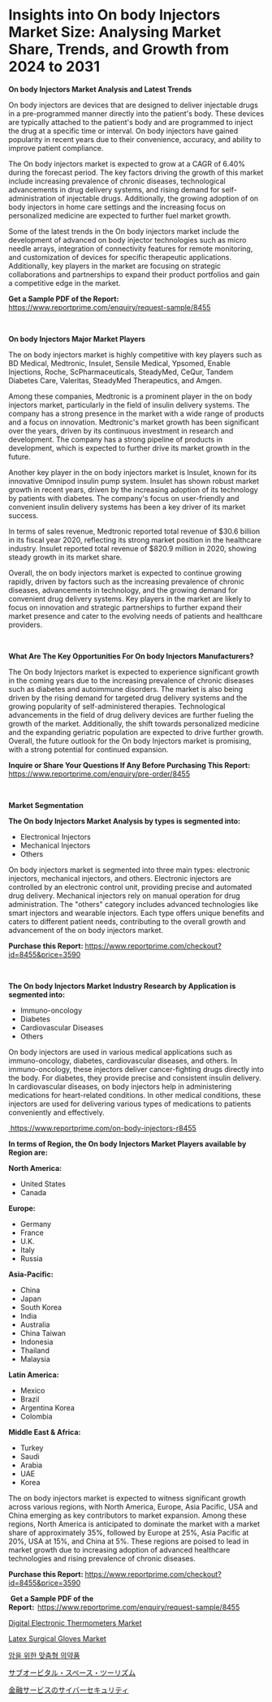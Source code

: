 <p><h1>Insights into On body Injectors Market Size: Analysing Market Share, Trends, and Growth from 2024 to 2031</h1></p><p><strong>On body Injectors Market Analysis and Latest Trends</strong></p>
<p><p>On body injectors are devices that are designed to deliver injectable drugs in a pre-programmed manner directly into the patient's body. These devices are typically attached to the patient's body and are programmed to inject the drug at a specific time or interval. On body injectors have gained popularity in recent years due to their convenience, accuracy, and ability to improve patient compliance.</p><p>The On body injectors market is expected to grow at a CAGR of 6.40% during the forecast period. The key factors driving the growth of this market include increasing prevalence of chronic diseases, technological advancements in drug delivery systems, and rising demand for self-administration of injectable drugs. Additionally, the growing adoption of on body injectors in home care settings and the increasing focus on personalized medicine are expected to further fuel market growth.</p><p>Some of the latest trends in the On body injectors market include the development of advanced on body injector technologies such as micro needle arrays, integration of connectivity features for remote monitoring, and customization of devices for specific therapeutic applications. Additionally, key players in the market are focusing on strategic collaborations and partnerships to expand their product portfolios and gain a competitive edge in the market.</p></p>
<p><strong>Get a Sample PDF of the Report:&nbsp;</strong> <a href="https://www.reportprime.com/enquiry/request-sample/8455">https://www.reportprime.com/enquiry/request-sample/8455</a></p>
<p>&nbsp;</p>
<p><strong>On body Injectors Major Market Players</strong></p>
<p><p>The on body injectors market is highly competitive with key players such as BD Medical, Medtronic, Insulet, Sensile Medical, Ypsomed, Enable Injections, Roche, ScPharmaceuticals, SteadyMed, CeQur, Tandem Diabetes Care, Valeritas, SteadyMed Therapeutics, and Amgen.</p><p>Among these companies, Medtronic is a prominent player in the on body injectors market, particularly in the field of insulin delivery systems. The company has a strong presence in the market with a wide range of products and a focus on innovation. Medtronic's market growth has been significant over the years, driven by its continuous investment in research and development. The company has a strong pipeline of products in development, which is expected to further drive its market growth in the future.</p><p>Another key player in the on body injectors market is Insulet, known for its innovative Omnipod insulin pump system. Insulet has shown robust market growth in recent years, driven by the increasing adoption of its technology by patients with diabetes. The company's focus on user-friendly and convenient insulin delivery systems has been a key driver of its market success.</p><p>In terms of sales revenue, Medtronic reported total revenue of $30.6 billion in its fiscal year 2020, reflecting its strong market position in the healthcare industry. Insulet reported total revenue of $820.9 million in 2020, showing steady growth in its market share.</p><p>Overall, the on body injectors market is expected to continue growing rapidly, driven by factors such as the increasing prevalence of chronic diseases, advancements in technology, and the growing demand for convenient drug delivery systems. Key players in the market are likely to focus on innovation and strategic partnerships to further expand their market presence and cater to the evolving needs of patients and healthcare providers.</p></p>
<p>&nbsp;</p>
<p><strong>What Are The Key Opportunities For On body Injectors Manufacturers?</strong></p>
<p><p>The On body Injectors market is expected to experience significant growth in the coming years due to the increasing prevalence of chronic diseases such as diabetes and autoimmune disorders. The market is also being driven by the rising demand for targeted drug delivery systems and the growing popularity of self-administered therapies. Technological advancements in the field of drug delivery devices are further fueling the growth of the market. Additionally, the shift towards personalized medicine and the expanding geriatric population are expected to drive further growth. Overall, the future outlook for the On body Injectors market is promising, with a strong potential for continued expansion.</p></p>
<p><strong>Inquire or Share Your Questions If Any Before Purchasing This Report:</strong> <a href="https://www.reportprime.com/enquiry/pre-order/8455">https://www.reportprime.com/enquiry/pre-order/8455</a></p>
<p>&nbsp;</p>
<p><strong>Market Segmentation</strong></p>
<p><strong>The On body Injectors Market Analysis by types is segmented into:</strong></p>
<p><ul><li>Electronical Injectors</li><li>Mechanical Injectors</li><li>Others</li></ul></p>
<p><p>On body injectors market is segmented into three main types: electronic injectors, mechanical injectors, and others. Electronic injectors are controlled by an electronic control unit, providing precise and automated drug delivery. Mechanical injectors rely on manual operation for drug administration. The "others" category includes advanced technologies like smart injectors and wearable injectors. Each type offers unique benefits and caters to different patient needs, contributing to the overall growth and advancement of the on body injectors market.</p></p>
<p><strong>Purchase this Report:&nbsp;</strong><a href="https://www.reportprime.com/checkout?id=8455&price=3590">https://www.reportprime.com/checkout?id=8455&price=3590</a></p>
<p>&nbsp;</p>
<p><strong>The On body Injectors Market Industry Research by Application is segmented into:</strong></p>
<p><ul><li>Immuno-oncology</li><li>Diabetes</li><li>Cardiovascular Diseases</li><li>Others</li></ul></p>
<p><p>On body injectors are used in various medical applications such as immuno-oncology, diabetes, cardiovascular diseases, and others. In immuno-oncology, these injectors deliver cancer-fighting drugs directly into the body. For diabetes, they provide precise and consistent insulin delivery. In cardiovascular diseases, on body injectors help in administering medications for heart-related conditions. In other medical conditions, these injectors are used for delivering various types of medications to patients conveniently and effectively.</p></p>
<p><a href="https://www.reportprime.com/on-body-injectors-r8455">&nbsp;https://www.reportprime.com/on-body-injectors-r8455</a></p>
<p><strong>In terms of Region, the On body Injectors Market Players available by Region are:</strong></p>
<p>
    <p> <strong> North America: </strong>
        <ul>
            <li>United States</li>
            <li>Canada</li>
        </ul>
        </p> 
    <p> <strong> Europe: </strong>
        <ul>
            <li>Germany</li>
            <li>France</li>
            <li>U.K.</li>
            <li>Italy</li>
            <li>Russia</li>
        </ul>
        </p> 
    <p> <strong> Asia-Pacific: </strong>
        <ul>
            <li>China</li>
            <li>Japan</li>
            <li>South Korea</li>
            <li>India</li>
            <li>Australia</li>
            <li>China Taiwan</li>
            <li>Indonesia</li>
            <li>Thailand</li>
            <li>Malaysia</li>
        </ul>
        </p> 
    <p> <strong> Latin America: </strong>
        <ul>
            <li>Mexico</li>
            <li>Brazil</li>
            <li>Argentina Korea</li>
            <li>Colombia</li>
        </ul>
        </p> 
    <p> <strong> Middle East & Africa: </strong>
        <ul>
            <li>Turkey</li>
            <li>Saudi</li>
            <li>Arabia</li>
            <li>UAE</li>
            <li>Korea</li>
        </ul>
    </p>
    </p>
<p><p>The on body injectors market is expected to witness significant growth across various regions, with North America, Europe, Asia Pacific, USA and China emerging as key contributors to market expansion. Among these regions, North America is anticipated to dominate the market with a market share of approximately 35%, followed by Europe at 25%, Asia Pacific at 20%, USA at 15%, and China at 5%. These regions are poised to lead in market growth due to increasing adoption of advanced healthcare technologies and rising prevalence of chronic diseases.</p></p>
<p><strong>Purchase this Report: </strong><a href="https://www.reportprime.com/checkout?id=8455&price=3590">https://www.reportprime.com/checkout?id=8455&price=3590</a></p>
<p>&nbsp;<strong>Get a Sample PDF of the Report:&nbsp;&nbsp;</strong><a href="https://www.reportprime.com/enquiry/request-sample/8455">https://www.reportprime.com/enquiry/request-sample/8455</a></p>
<p><strong></strong></p>
<p><p><a href="https://github.com/RyleeBauch2023/Market-Research-Report-List-1/blob/main/digital-electronic-thermometers-market.md">Digital Electronic Thermometers Market</a></p><p><a href="https://github.com/Sarissaschmalingtr6fz2739/Market-Research-Report-List-2/blob/main/latex-surgical-gloves-market.md">Latex Surgical Gloves Market</a></p><p><a href="https://github.com/AidenReinger/Market-Research-Report-List-1/blob/main/659308973104.md">암을 위한 맞춤형 의약품</a></p><p><a href="https://github.com/FrancoWeber2023/Market-Research-Report-List-1/blob/main/560642877344.md">サブオービタル・スペース・ツーリズム</a></p><p><a href="https://github.com/kegley4963/Market-Research-Report-List-1/blob/main/519474277343.md">金融サービスのサイバーセキュリティ</a></p></p>